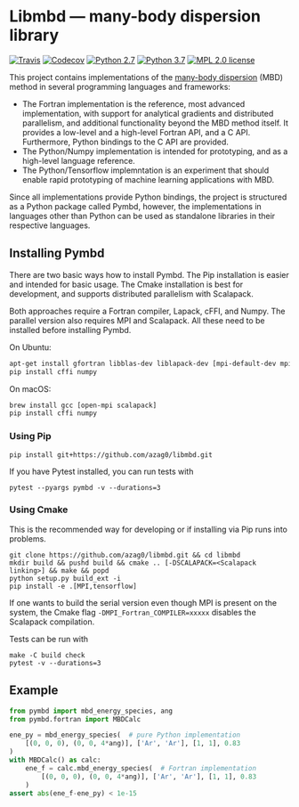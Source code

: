 # Libmbd — many-body dispersion library


[![Travis](https://img.shields.io/travis/azag0/libmbd.svg)](https://travis-ci.org/azag0/libmbd)
[![Codecov](https://img.shields.io/codecov/c/github/azag0/libmbd.svg)](https://codecov.io/gh/azag0/libmbd)
[![Python 2.7](https://img.shields.io/badge/Python-2.7-blue.svg)]()
[![Python 3.7](https://img.shields.io/badge/Python-3.7-blue.svg)]()
[![MPL 2.0 license](https://img.shields.io/github/license/azag0/libmbd.svg)](https://github.com/azag0/libmbd/blob/master/LICENSE)

This project contains implementations of the [many-body dispersion](http://dx.doi.org/10.1063/1.4865104) (MBD) method in several programming languages and frameworks:

- The Fortran implementation is the reference, most advanced implementation, with support for analytical gradients and distributed parallelism, and additional functionality beyond the MBD method itself. It provides a low-level and a high-level Fortran API, and a C API. Furthermore, Python bindings to the C API are provided.
- The Python/Numpy implementation is intended for prototyping, and as a high-level language reference.
- The Python/Tensorflow implemntation is an experiment that should enable rapid prototyping of machine learning applications with MBD.

Since all implementations provide Python bindings, the project is structured as a Python package called Pymbd, however, the implementations in languages other than Python can be used as standalone libraries in their respective languages.

## Installing Pymbd

There are two basic ways how to install Pymbd. The Pip installation is easier and intended for basic usage. The Cmake installation is best for development, and supports distributed parallelism with Scalapack.

Both approaches require a Fortran compiler, Lapack, cFFI, and Numpy.  The parallel version also requires MPI and Scalapack. All these need to be installed before installing Pymbd.

On Ubuntu:

```bash
apt-get install gfortran libblas-dev liblapack-dev [mpi-default-dev mpi-default-bin libscalapack-mpi-dev]
pip install cffi numpy
```

On macOS:

```bash
brew install gcc [open-mpi scalapack]
pip install cffi numpy
```

### Using Pip

```
pip install git+https://github.com/azag0/libmbd.git
```

If you have Pytest installed, you can run tests with

```
pytest --pyargs pymbd -v --durations=3
```

### Using Cmake

This is the recommended way for developing or if installing via Pip runs into problems.

```
git clone https://github.com/azag0/libmbd.git && cd libmbd
mkdir build && pushd build && cmake .. [-DSCALAPACK=<Scalapack linking>] && make && popd
python setup.py build_ext -i
pip install -e .[MPI,tensorflow]
```

If one wants to build the serial version even though MPI is present on the system, the Cmake flag `-DMPI_Fortran_COMPILER=xxxxx` disables the Scalapack compilation.

Tests can be run with

```
make -C build check
pytest -v --durations=3
```

## Example

```python
from pymbd import mbd_energy_species, ang
from pymbd.fortran import MBDCalc

ene_py = mbd_energy_species(  # pure Python implementation
    [(0, 0, 0), (0, 0, 4*ang)], ['Ar', 'Ar'], [1, 1], 0.83
)
with MBDCalc() as calc:
    ene_f = calc.mbd_energy_species(  # Fortran implementation
        [(0, 0, 0), (0, 0, 4*ang)], ['Ar', 'Ar'], [1, 1], 0.83
    )
assert abs(ene_f-ene_py) < 1e-15
```
